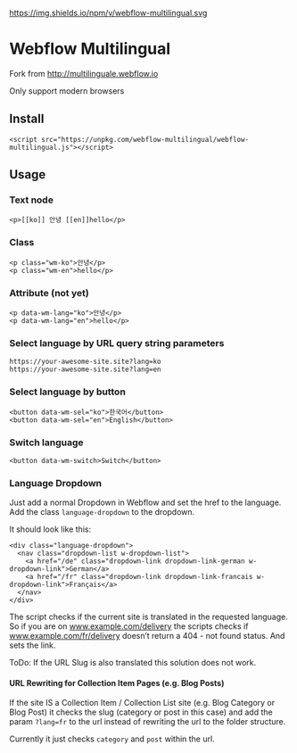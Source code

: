 https://img.shields.io/npm/v/webflow-multilingual.svg

# Webflow Multilingual

Fork from http://multilinguale.webflow.io

Only support modern browsers

## Install

```
<script src="https://unpkg.com/webflow-multilingual/webflow-multilingual.js"></script>
```

## Usage

### Text node

```
<p>[[ko]] 안녕 [[en]]hello</p>
```

### Class

```
<p class="wm-ko">안녕</p>
<p class="wm-en">hello</p>
```

### Attribute (not yet)

```
<p data-wm-lang="ko">안녕</p>
<p data-wm-lang="en">hello</p>
```

### Select language by URL query string parameters

```
https://your-awesome-site.site?lang=ko
https://your-awesome-site.site?lang=en
```

### Select language by button

```
<button data-wm-sel="ko">한국어</button>
<button data-wm-sel="en">English</button>
```

### Switch language

```
<button data-wm-switch>Switch</button>
```

### Language Dropdown

Just add a normal Dropdown in Webflow and set the href to the language. Add the class `language-dropdown` to the dropdown.

It should look like this:

```
<div class="language-dropdown">
  <nav class="dropdown-list w-dropdown-list">
    <a href="/de" class="dropdown-link dropdown-link-german w-dropdown-link">German</a>
    <a href="/fr" class="dropdown-link dropdown-link-francais w-dropdown-link">Français</a>
  </nav>
</div>

```

The script checks if the current site is translated in the requested language. So if you are on www.example.com/delivery the scripts checks if www.example.com/fr/delivery doesn’t return a 404 - not found status. And sets the link.

ToDo: If the URL Slug is also translated this solution does not work.

#### URL Rewriting for Collection Item Pages (e.g. Blog Posts)

If the site IS a Collection Item / Collection List site (e.g. Blog Category or Blog Post) it checks the slug (category or post in this case) and add the param `?lang=fr` to the url instead of rewriting the url to the folder structure.

Currently it just checks `category` and `post` within the url.
